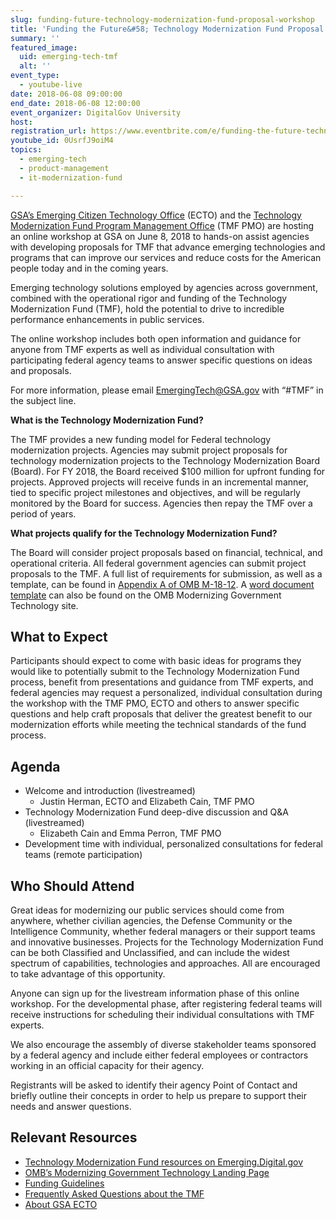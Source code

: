 ```yaml
---
slug: funding-future-technology-modernization-fund-proposal-workshop
title: 'Funding the Future&#58; Technology Modernization Fund Proposal Workshop'
summary: ''
featured_image:
  uid: emerging-tech-tmf
  alt: ''
event_type:
  - youtube-live
date: 2018-06-08 09:00:00
end_date: 2018-06-08 12:00:00
event_organizer: DigitalGov University
host:
registration_url: https://www.eventbrite.com/e/funding-the-future-technology-modernization-fund-proposal-workshop-registration-46384593568
youtube_id: 0UsrfJ9oiM4
topics:
  - emerging-tech
  - product-management
  - it-modernization-fund

---
```

[GSA’s Emerging Citizen Technology Office](https://www.gsa.gov/technology/government-it-initiatives/emerging-citizen-technology) (ECTO) and the [Technology Modernization Fund Program Management Office](https://emerging.digital.gov/TMF/) (TMF PMO) are hosting an online workshop at GSA on June 8, 2018 to hands-on assist agencies with developing proposals for TMF that advance emerging technologies and programs that can improve our services and reduce costs for the American people today and in the coming years.

Emerging technology solutions employed by agencies across government, combined with the operational rigor and funding of the Technology Modernization Fund (TMF), hold the potential to drive to incredible performance enhancements in public services.

The online workshop includes both open information and guidance for anyone from TMF experts as well as individual consultation with participating federal agency teams to answer specific questions on ideas and proposals.

For more information, please email [EmergingTech@GSA.gov](EmergingTech@GSA.gov) with “#TMF” in the subject line.

**What is the Technology Modernization Fund?**

The TMF provides a new funding model for Federal technology modernization projects. Agencies may submit project proposals for technology modernization projects to the Technology Modernization Board (Board). For FY 2018, the Board received $100 million for upfront funding for projects. Approved projects will receive funds in an incremental manner, tied to specific project milestones and objectives, and will be regularly monitored by the Board for success. Agencies then repay the TMF over a period of years.

**What projects qualify for the Technology Modernization Fund?**

The Board will consider project proposals based on financial, technical, and operational criteria. All federal government agencies can submit project proposals to the TMF. A full list of requirements for submission, as well as a template, can be found in [Appendix A of OMB M-18-12](https://policy.cio.gov/modernizing-government-technology/). A [word document template](https://policy.cio.gov/assets/APPENDIXA.docx) can also be found on the OMB Modernizing Government Technology site.

## What to Expect

Participants should expect to come with basic ideas for programs they would like to potentially submit to the Technology Modernization Fund process, benefit from presentations and guidance from TMF experts, and federal agencies may request a personalized, individual consultation during the workshop with the TMF PMO, ECTO and others to answer specific questions and help craft proposals that deliver the greatest benefit to our modernization efforts while meeting the technical standards of the fund process.

## Agenda

- Welcome and introduction (livestreamed)
    - Justin Herman, ECTO and Elizabeth Cain, TMF PMO
- Technology Modernization Fund deep-dive discussion and Q&A (livestreamed)
    - Elizabeth Cain and Emma Perron, TMF PMO
- Development time with individual, personalized consultations for federal teams (remote participation)

## Who Should Attend

Great ideas for modernizing our public services should come from anywhere, whether civilian agencies, the Defense Community or the Intelligence Community, whether federal managers or their support teams and innovative businesses. Projects for the Technology Modernization Fund can be both Classified and Unclassified, and can include the widest spectrum of capabilities, technologies and approaches. All are encouraged to take advantage of this opportunity.

Anyone can sign up for the livestream information phase of this online workshop. For the developmental phase, after registering federal teams will receive instructions for scheduling their individual consultations with TMF experts.

We also encourage the assembly of diverse stakeholder teams sponsored by a federal agency and include either federal employees or contractors working in an official capacity for their agency. 

Registrants will be asked to identify their agency Point of Contact and briefly outline their concepts in order to help us prepare to support their needs and answer questions.


## Relevant Resources

- [Technology Modernization Fund resources on Emerging.Digital.gov](https://emerging.digital.gov/TMF/)
- [OMB’s Modernizing Government Technology Landing Page](https://policy.cio.gov/modernizing-government-technology/)
- [Funding Guidelines](https://policy.cio.gov/modernizing-government-technology/funding/)
- [Frequently Asked Questions about the TMF](https://policy.cio.gov/modernizing-government-technology/faq)
- [About GSA ECTO](https://www.gsa.gov/technology/government-it-initiatives/emerging-citizen-technology)
